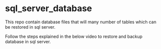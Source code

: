 # sql_server_database
This repo contain database files that will many number of tables which can be restored in sql server.

Follow the steps explained in the below video to restore and backup database in sql server.

